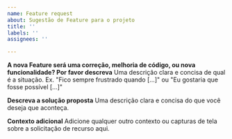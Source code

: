 ```yaml
---
name: Feature request
about: Sugestão de Feature para o projeto
title: ''
labels: ''
assignees: ''

---
```


**A nova Feature será uma correção, melhoria de código, ou nova funcionalidade? Por favor descreva**
Uma descrição clara e concisa de qual é a situação. Ex. "Fico sempre frustrado quando [...]" ou "Eu gostaria que fosse possível [...]"

**Descreva a solução proposta**
Uma descrição clara e concisa do que você deseja que aconteça.

**Contexto adicional**
Adicione qualquer outro contexto ou capturas de tela sobre a solicitação de recurso aqui.
